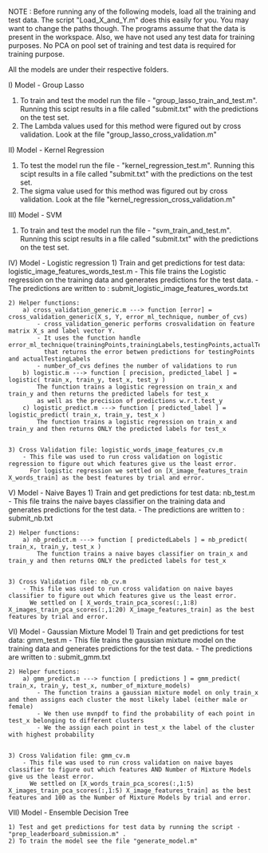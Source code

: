 NOTE : Before running any of the following models, load all the training and test data. The script "Load_X_and_Y.m" does this easily for you. You may want to change the paths though. The programs assume that the data is present 
in the workspace. Also, we have not used any test data for training purposes. No PCA on pool set of training and test data is required for training purpose.

All the models are under their respective folders. 

I) Model - Group Lasso  

1) To train and test the model run the file - "group_lasso_train_and_test.m". Running this scipt results in a file called "submit.txt" with the predictions on the test set.
2) The Lambda values used for this method were figured out by cross validation. Look at the file "group_lasso_cross_validation.m" 



II) Model - Kernel Regression 
1) To test the model run the file - "kernel_regression_test.m". Running this scipt results in a file called "submit.txt" with the predictions on the test set.
2) The sigma value used for this method was figured out by cross validation. Look at the file "kernel_regression_cross_validation.m" 



III) Model - SVM 

1) To train and test the model run the file - "svm_train_and_test.m". Running this scipt results in a file called "submit.txt" with the predictions on the test set.




IV) Model - Logistic regression
	1) Train and get predictions for test data: logistic_image_features_words_test.m
        - This file trains the Logistic regression on the training data and generates predictions for the test data.
        - The predictions are written to : submit_logistic_image_features_words.txt
		
		
    2) Helper functions:
        a) cross_validation_generic.m ---> function [error] = cross_validation_generic(X_s, Y, error_ml_technique, number_of_cvs)
            - cross_validation_generic performs crosvalidation on feature matrix X_s and label vector Y.
            - It uses the function handle error_ml_technique(trainingPoints,trainingLabels,testingPoints,actualTestingLabels)
              that returns the error betwen predictions for testingPoints and actualTestingLabels
            - number_of_cvs defines the number of validations to run
        b) logistic.m ---> function [ precision, predicted_label ] = logistic( train_x, train_y, test_x, test_y )
            The function trains a logistic regression on train_x and train_y and then returns the predicted labels for test_x
            as well as the precision of predictions w.r.t.test_y
        c) logistic_predict.m ---> function [ predicted_label ] = logistic_predict( train_x, train_y, test_x )
            The function trains a logistic regression on train_x and train_y and then returns ONLY the predicted labels for test_x
			
			
    3) Cross Validation file: logistic_words_image_features_cv.m
        - This file was used to run cross validation on logistic regression to figure out which features give us the least error.
          For logistic regression we settled on [X_image_features_train X_words_train] as the best features by trial and error.
		  
		  
   

		
		
V) Model - Naive Bayes
	1) Train and get predictions for test data: nb_test.m
        - This file trains the naive bayes classifier on the training data and generates predictions for the test data.
        - The predictions are written to : submit_nb.txt
		
		
    2) Helper functions:
        a) nb_predict.m ---> function [ predictedLabels ] = nb_predict( train_x, train_y, test_x )
            The function trains a naive bayes classifier on train_x and train_y and then returns ONLY the predicted labels for test_x
			
			
    3) Cross Validation file: nb_cv.m
        - This file was used to run cross validation on naive bayes classifier to figure out which features give us the least error.
          We settled on [ X_words_train_pca_scores(:,1:8) X_images_train_pca_scores(:,1:20) X_image_features_train] as the best features by trial and error.
   

		
		

VI) Model - Gaussian Mixture Model 
	1) Train and get predictions for test data: gmm_test.m
        - This file trains the gaussian mixture model on the training data and generates predictions for the test data.
        - The predictions are written to : submit_gmm.txt
		
		
    2) Helper functions:
        a) gmm_predict.m ---> function [ predictions ] = gmm_predict( train_x, train_y, test_x, number_of_mixture_models)  
            - The function trains a gaussian mixture model on only train_x and then assigns each cluster the most likely label (either male or female)
            - We then use mvnpdf to find the probability of each point in test_x belonging to different clusters
            - We the assign each point in test_x the label of the cluster with highest probability
			
			
    3) Cross Validation file: gmm_cv.m
        - This file was used to run cross validation on naive bayes classifier to figure out which features AND Number of Mixture Models give us the least error.
          We settled on [X_words_train_pca_scores(:,1:5) X_images_train_pca_scores(:,1:5) X_image_features_train] as the best features and 100 as the Number of Mixture Models by trial and error.
		  
VII) Model - Ensemble Decision Tree

	1) Test and get predictions for test data by running the script - "prep_leaderboard_submission.m" .
	2) To train the model see the file "generate_model.m"
   
          
